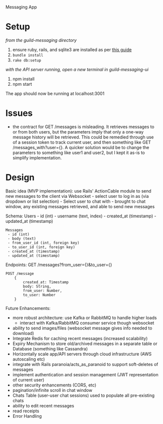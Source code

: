 Messaging App

 Setup
 ====
 *from the guild-messaging directory*
 1. ensure ruby, rails, and sqlite3 are installed as per [this guide](https://guides.rubyonrails.org/getting_started.html)
 2. `bundle install`
 3. `rake db:setup`
 
 *with the API server running, open a new terminal in guild-messaging-ui*
 1. npm install
 2. npm start
 
 The app should now be running at localhost:3001

 Issues
 ====
 - the contract for GET /messages is misleading. It retrieves messages to or from both users, but the parameters imply that only a one-way message history will be retrieved. This could be remedied through use of a session token to track current user, and then something like GET /messages_with?user={}. A quicker solution would be to change the parameters to something like user1 and user2, but I kept it as-is to simplify implementation.

Design
=====
Basic idea (MVP implementation): use Rails' ActionCable module to send new messages to the client via Websocket
	- select user to log in as (via dropdown or list selection)
	- Select user to chat with 
	- brought to chat window, any existing messages retrieved, and able to send new messages

Schema:
	Users
	 - id (int)
	 - username (text, index)
	 - created_at (timestamp)
	 - updated_at (timestamp)

	Messages
	 - id (int)
	 - body (text)
	 - from_user_id (int, foreign key)
	 - to_user_id (int, foreign key)
	 - created_at (timestamp)
	 - updated_at (timestamp)

Endpoints:
	GET /messages?from_user={}&to_user={}

	POST /message
		{
			created_at: Timestamp
			body: String,
			from_user: Number,
			to_user: Number
		}


Future Enhancements:
 - more robust architecture: use Kafka or RabbitMQ to handle higher loads
	- interact with Kafka/RabbitMQ consumer service though websocket
 - ability to send images/files (websocket message gives info needed to download)
 - Integrate Redis for caching recent messages (increased scalability)
 - Expiry Mechanism to store old/archived messages in a separate table or Database (something like Cassandra)
 - Horizontally scale app/API servers through cloud infrastructure (AWS autoscaling etc)
 - integrate with Rails paranoia/acts_as_paranoid to support soft-deletes of messages
 - implement authentication and session management (JWT representation of current user)
 - other security enhancements (CORS, etc)
 - pagination/infinite scroll in chat window
 - Chats Table (user-user chat sessions) used to populate all pre-existing chats
 - ability to edit recent messages
 - read receipts
 - Error Handling
